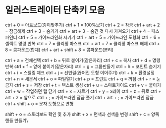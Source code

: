 # 일러스트레이터 단축키 모음



ctrl + 0 = 아트보드(종이맞추기)
ctrl + 1 = 100%보기
ctrl + 2 = 잠금
ctrl + art + 2 = 잠금해제
ctrl + 3 = 숨기기
ctrl + art + 3 = 숨긴 것 다시 가져오기
ctrl + 4 = 페스파인더
ctrl + 5 = 가이드라인화 시키기
ctrl + art + 5 = 가이드라인 도형화
ctrl + 6 = 셀렉트 명령 반복
ctrl + 7 = 클리핑 마스크
ctrl + art + 7 = 클리핑 마스크 해제
ctrl + 8 = 콤파운드(합체)
ctrl + art + shift + 8 = 콤파운드(분리)

ctrl + a = 전체선택
ctrl + b = 뒤로 붙이기(같은자리)
ctrl + c = 복사
ctrl + d = 명령반복
ctrl + f = 앞에 붙이기(같은자리)
ctrl + g = 그룹만들기
ctrl + h = 포인트 숨기기
ctrl + i = 스펠링 체크
ctrl + j = 선연결(끊어진 도형 이어주기)
ctrl + k = 환경설정
ctrl + n = 새문서
ctrl + o = 파일열기
ctrl + p = 프린트
ctrl + q = 꺼짐
ctrl + r = 눈금자
ctrl + s = 저장
ctrl + t = 텍스트 생성
ctrl + u = 스마트가이드
ctrl + v = 붙이기
ctrl + w = 작업하던 탭 닫기
ctrl + x = 자르기
ctrl + y = x레이
ctrl + z = 뒤로
ctrl + art + z = 앞으로
ctrl + ; = 가이드라인 잠금 풀기
ctrl + art + ; = 가이드라인 잠금
ctrl + shift + o = 문자 도형으로 변형

shift + o = 스토리보드 확인 및 추가
shift + x = 면색과 선색을 변경
shift + c = 양쪽 핸들 만들기\